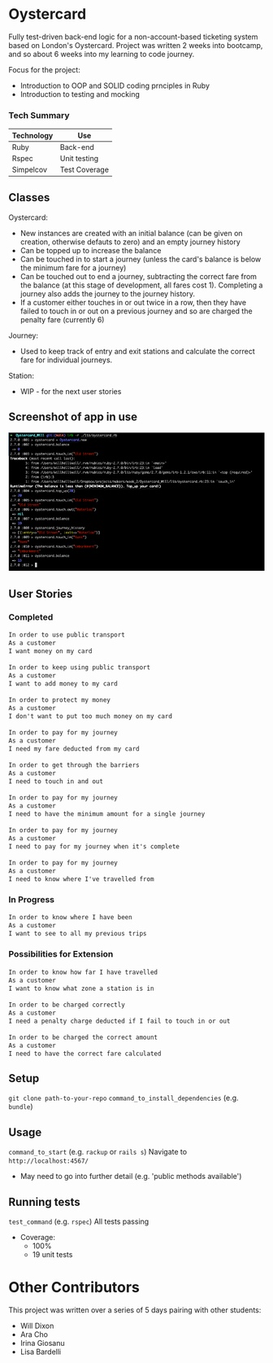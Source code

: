 # Oystercard

Fully test-driven back-end logic for a non-account-based ticketing system based on London's Oystercard. Project was written 2 weeks into bootcamp, and so about 6 weeks into my
learning to code journey.

Focus for the project:
  - Introduction to OOP and SOLID coding prnciples in Ruby
  - Introduction to testing and mocking

  ### **Tech Summary**

  | Technology    | Use                           |
  | ------------- | ----------------------------- |
  | Ruby          | Back-end                       |
  | Rspec       | Unit testing     |
  | Simpelcov         | Test Coverage            |

## Classes

Oystercard:
- New instances are created with an initial balance (can be given on creation, otherwise defauts to zero) and an empty journey history
- Can be topped up to increase the balance
- Can be touched in to start a journey (unless the card's balance is below the minimum fare for a journey)
- Can be touched out to end a journey, subtracting the correct fare from the balance (at this stage of development, all fares cost 1). Completing a journey also adds the journey to the journey history.
- If a customer either touches in or out twice in a row, then they have failed to touch in or out on a previous journey and so are charged the penalty fare (currently 6)

Journey:
- Used to keep track of entry and exit stations and calculate the correct fare for individual journeys.

Station:
- WIP - for the next user stories

## Screenshot of app in use

![screenshot](https://github.com/Will-Helliwell/Oystercard/blob/main/oystercard_screenshot.png
)

## User Stories

### Completed
```
In order to use public transport
As a customer
I want money on my card

In order to keep using public transport
As a customer
I want to add money to my card

In order to protect my money
As a customer
I don't want to put too much money on my card

In order to pay for my journey
As a customer
I need my fare deducted from my card

In order to get through the barriers
As a customer
I need to touch in and out

In order to pay for my journey
As a customer
I need to have the minimum amount for a single journey

In order to pay for my journey
As a customer
I need to pay for my journey when it's complete

In order to pay for my journey
As a customer
I need to know where I've travelled from
```

### In Progress
```
In order to know where I have been
As a customer
I want to see to all my previous trips
```

### Possibilities for Extension
```
In order to know how far I have travelled
As a customer
I want to know what zone a station is in

In order to be charged correctly
As a customer
I need a penalty charge deducted if I fail to touch in or out

In order to be charged the correct amount
As a customer
I need to have the correct fare calculated
```

## Setup

`git clone path-to-your-repo`
`command_to_install_dependencies` (e.g. `bundle`)

## Usage

`command_to_start` (e.g. `rackup` or `rails s`)
Navigate to `http://localhost:4567/`

- May need to go into further detail (e.g. 'public methods available')


## Running tests

`test_command` (e.g. `rspec`)
All tests passing
- Coverage:
  - 100%
  - 19 unit tests

# Other Contributors

This project was written over a series of 5 days pairing with other students:
- Will Dixon
- Ara Cho
- Irina Giosanu
- Lisa Bardelli
